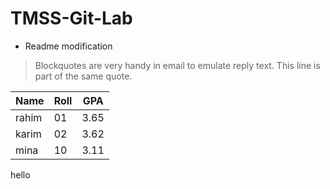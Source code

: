 # TMSS-Git-Lab

* Readme modification

> Blockquotes are very handy in email to emulate reply text.
> This line is part of the same quote.

Name | Roll | GPA
--- | --- | ---
rahim | 01 | 3.65
karim | 02 | 3.62
mina | 10 | 3.11

hello